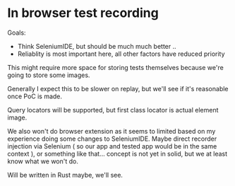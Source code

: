 # In browser test recording

Goals:
* Think SeleniumIDE, but should be much much better ..
* Reliablity is most important here, all other factors have reduced priority

This might require more space for storing tests themselves
because we're going to store some images.

Generally I expect this to be slower on replay, but we'll see if it's reasonable once PoC is made.

Query locators will be supported, but first class locator is actual element image.

We also won't do browser extension as it seems to limited based on my experience doing some changes to SeleniumIDE.
Maybe direct recorder injection via Selenium ( so our app and tested app would be in the same context ), or something like that... concept is not yet in solid, but we at least know what we won't do.


Will be written in Rust maybe, we'll see.

